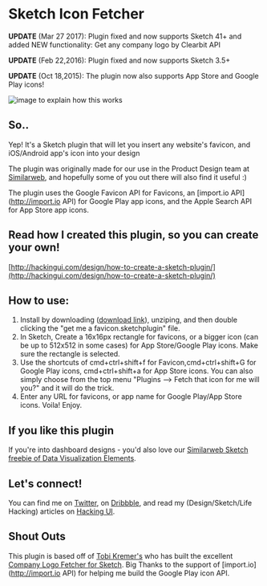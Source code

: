 # Sketch Icon Fetcher

**UPDATE** (Mar 27 2017): Plugin fixed and now supports Sketch 41+ and added NEW functionality: Get any company logo by Clearbit API

**UPDATE** (Feb 22,2016): Plugin fixed and now supports Sketch 3.5+

**UPDATE** (Oct 18,2015): The plugin now also supports App Store and Google Play icons!

![image to explain how this works](https://github.com/sagishrieber/sketch-any-icon-fetcher/blob/master/demo-appicon.gif "how this works")

## So..
Yep! It's a Sketch plugin that will let you insert any website's favicon, and iOS/Android app's icon into your design

The plugin was originally made for our use in the Product Design team at [Similarweb](http://similarweb.com "Similarweb"), and hopefully some of you out there will also find it useful :)  

The plugin uses the Google Favicon API for Favicons, an [import.io API](http://import.io API) for Google Play app icons, and the Apple Search API for App Store app icons.

## Read how I created this plugin, so you can create your own!
[http://hackingui.com/design/how-to-create-a-sketch-plugin/](http://hackingui.com/design/how-to-create-a-sketch-plugin/)
## How to use:
1. Install by downloading ([download link](https://github.com/sagishrieber/sketch-get-favicon-by-url/archive/master.zip "download")), unziping, and then double clicking the "get me a favicon.sketchplugin" file.
2. In Sketch, Create a 16x16px rectangle for favicons, or a bigger icon (can be up to 512x512 in some cases) for App Store/Google Play icons. Make sure the rectangle is selected.
3. Use the shortcuts of cmd+ctrl+shift+f for Favicon,cmd+ctrl+shift+G for Google Play icons, cmd+ctrl+shift+a for App Store icons. You can also simply choose from the top menu "Plugins --> Fetch that icon for me will you?" and it will do the trick.
4. Enter any URL for favicons, or app name for Google Play/App Store icons. Voila! Enjoy.

## If you like this plugin
If you're into dashboard designs - you'd also love our [Similarweb Sketch freebie of Data Visualization Elements](http://hackingui.com/freebies/free-data-visualization-elements-ui-kit/ "Sketch freebie of Data Visualization on Hacking UI").

## Let's connect!
You can find me on [Twitter](http://twitter.com/sagishrieber "@sagishrieber"), on [Dribbble](http://dribbble.com/sagishrieber "Dribbble"), and read my (Design/Sketch/Life Hacking) articles on [Hacking UI](http://hackingUI.com "Hacking UI").

## Shout Outs
This plugin is based off of [Tobi Kremer's](https://github.com/soulchild "Tobi Kremer on Github") who has built the excellent [Company Logo Fetcher for Sketch](https://github.com/soulchild/sketch-logo-fetcher).
Big Thanks to the support of [import.io](http://import.io API) for helping me build the Google Play icon API.
